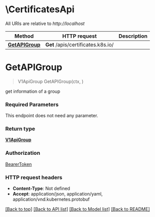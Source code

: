 # \CertificatesApi

All URIs are relative to *http://localhost*

Method | HTTP request | Description
------------- | ------------- | -------------
[**GetAPIGroup**](CertificatesApi.md#GetAPIGroup) | **Get** /apis/certificates.k8s.io/ | 


# **GetAPIGroup**
> V1ApiGroup GetAPIGroup(ctx, )


get information of a group

### Required Parameters
This endpoint does not need any parameter.

### Return type

[**V1ApiGroup**](v1.APIGroup.md)

### Authorization

[BearerToken](../README.md#BearerToken)

### HTTP request headers

 - **Content-Type**: Not defined
 - **Accept**: application/json, application/yaml, application/vnd.kubernetes.protobuf

[[Back to top]](#) [[Back to API list]](../README.md#documentation-for-api-endpoints) [[Back to Model list]](../README.md#documentation-for-models) [[Back to README]](../README.md)

